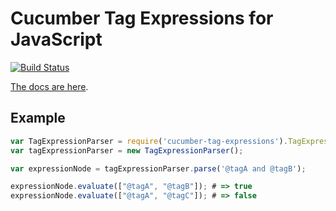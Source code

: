 # Cucumber Tag Expressions for JavaScript

[![Build Status](https://travis-ci.org/cucumber/tag-expressions-javascript.svg?branch=master)](https://travis-ci.org/cucumber/tag-expressions-javascript)

[The docs are here](http://docs.cucumber.io/tag-expressions/).

## Example

```js
var TagExpressionParser = require('cucumber-tag-expressions').TagExpressionParser;
var tagExpressionParser = new TagExpressionParser();

var expressionNode = tagExpressionParser.parse('@tagA and @tagB');

expressionNode.evaluate(["@tagA", "@tagB"]); # => true
expressionNode.evaluate(["@tagA", "@tagC"]); # => false
```
